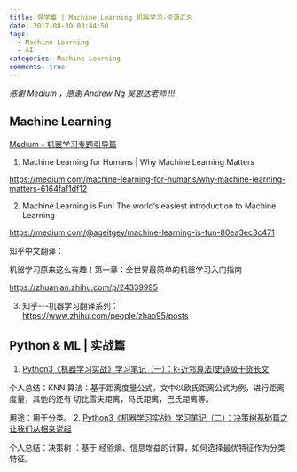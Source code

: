 ```yaml
---
title: 导学篇 | Machine Learning 机器学习-资源汇总
date: 2017-08-30 08:44:50
tags:
  - Machine Learning
  - AI
categories: Machine Learning
comments: true
---
```


*感谢 Medium ，感谢 Andrew Ng 吴恩达老师 !!!*

## Machine Learning

[Medium - 机器学习专题引导篇 ](https://medium.com/machine-learning-for-humans/why-machine-learning-matters-6164faf1df12)

1. Machine Learning for Humans | Why Machine Learning Matters

 https://medium.com/machine-learning-for-humans/why-machine-learning-matters-6164faf1df12

2. Machine Learning is Fun!
The world’s easiest introduction to Machine Learning

 https://medium.com/@ageitgey/machine-learning-is-fun-80ea3ec3c471

 知乎中文翻译：

 机器学习原来这么有趣！第一章：全世界最简单的机器学习入门指南

 https://zhuanlan.zhihu.com/p/24339995


 3. 知乎---机器学习翻译系列：    
   https://www.zhihu.com/people/zhao95/posts

## Python & ML | 实战篇

1. [Python3《机器学习实战》学习笔记（一）：k-近邻算法(史诗级干货长文](https://zhuanlan.zhihu.com/p/28656126)

  个人总结：KNN 算法：基于距离度量公式，文中以欧氏距离公式为例，进行距离度量，其他的还有 切比雪夫距离，马氏距离，巴氏距离等。

  用途：用于分类。
2. [Python3《机器学习实战》学习笔记（二）：决策树基础篇之让我们从相亲说起](https://zhuanlan.zhihu.com/p/28688281)

  个人总结：决策树 ：基于 经验熵、信息增益的计算，如何选择最优特征作为分类特征。

